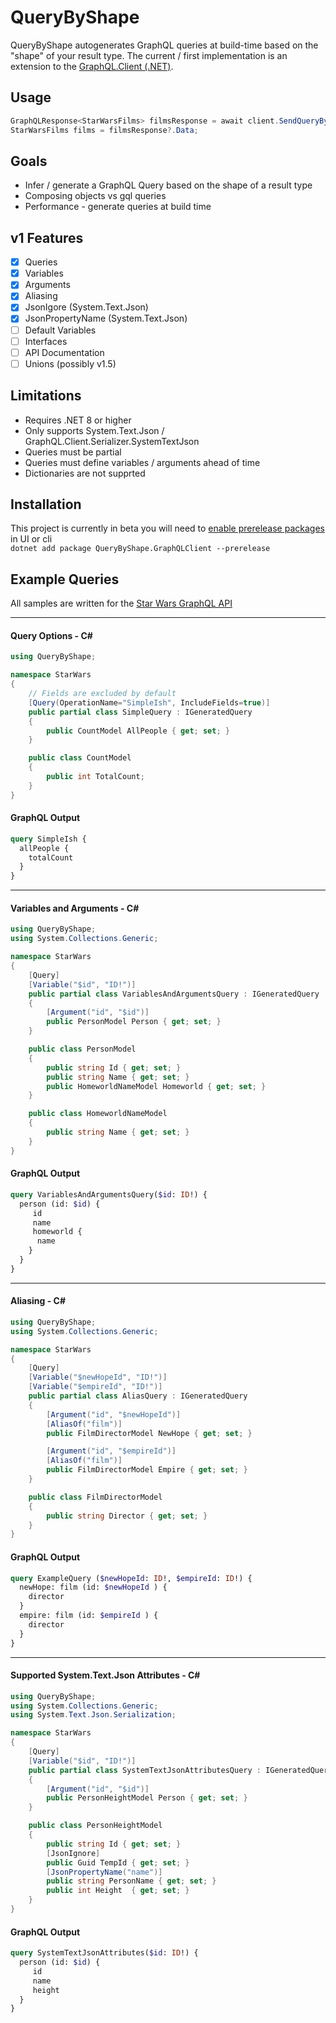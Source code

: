 # QueryByShape
QueryByShape autogenerates GraphQL queries at build-time based on the "shape" of your result type.  The current / first implementation is an extension to the [GraphQL.Client (.NET)](https://github.com/graphql-dotnet/graphql-client). 

## Usage
``` C#
GraphQLResponse<StarWarsFilms> filmsResponse = await client.SendQueryByAsync<StarWarsFilms>(variables);
StarWarsFilms films = filmsResponse?.Data;
```

## Goals
- Infer / generate a GraphQL Query based on the shape of a result type
- Composing objects vs gql queries 
- Performance - generate queries at build time

## v1 Features
- [x] Queries
- [x] Variables
- [x] Arguments
- [x] Aliasing
- [x] JsonIgore (System.Text.Json)
- [x] JsonPropertyName (System.Text.Json)
- [ ] Default Variables
- [ ] Interfaces
- [ ] API Documentation
- [ ] Unions (possibly v1.5)

## Limitations
- Requires .NET 8 or higher
- Only supports System.Text.Json / GraphQL.Client.Serializer.SystemTextJson
- Queries must be partial
- Queries must define variables / arguments ahead of time
- Dictionaries are not supprted

## Installation
This project is currently in beta you will need to [enable prerelease packages](https://learn.microsoft.com/en-us/nuget/create-packages/prerelease-packages) in UI or cli    
`dotnet add package QueryByShape.GraphQLClient --prerelease `  


## Example Queries
All samples are written for the [Star Wars GraphQL API](https://studio.apollographql.com/public/star-wars-swapi)

---
#### Query Options - C#
``` C#
using QueryByShape;

namespace StarWars
{
    // Fields are excluded by default
    [Query(OperationName="SimpleIsh", IncludeFields=true)]
    public partial class SimpleQuery : IGeneratedQuery
    {
        public CountModel AllPeople { get; set; }
    }

    public class CountModel
    {
        public int TotalCount; 
    }
}
```

#### GraphQL Output

``` GraphQL
query SimpleIsh {
  allPeople {
    totalCount
  }
}
```
---
#### Variables and Arguments - C#
``` C# 
using QueryByShape;
using System.Collections.Generic;

namespace StarWars
{
    [Query]
    [Variable("$id", "ID!")]
    public partial class VariablesAndArgumentsQuery : IGeneratedQuery
    {
        [Argument("id", "$id")]
        public PersonModel Person { get; set; }
    }

    public class PersonModel
    {
        public string Id { get; set; }
        public string Name { get; set; }
        public HomeworldNameModel Homeworld { get; set; }
    }

    public class HomeworldNameModel
    {
        public string Name { get; set; }
    }
}
```
#### GraphQL Output </td>
``` GraphQL
query VariablesAndArgumentsQuery($id: ID!) {
  person (id: $id) {
     id
     name
     homeworld {
      name
    } 
  }
}
```
---
#### Aliasing - C#
``` C# 
using QueryByShape;
using System.Collections.Generic;

namespace StarWars
{
    [Query]
    [Variable("$newHopeId", "ID!")]
    [Variable("$empireId", "ID!")]
    public partial class AliasQuery : IGeneratedQuery
    {
        [Argument("id", "$newHopeId")]
        [AliasOf("film")]
        public FilmDirectorModel NewHope { get; set; }

        [Argument("id", "$empireId")]
        [AliasOf("film")]
        public FilmDirectorModel Empire { get; set; }
    }

    public class FilmDirectorModel
    {
        public string Director { get; set; }
    }
}
```
#### GraphQL Output
``` GraphQL
query ExampleQuery ($newHopeId: ID!, $empireId: ID!) {
  newHope: film (id: $newHopeId ) {
    director
  }
  empire: film (id: $empireId ) {
    director
  }
}

```
---
#### Supported System.Text.Json Attributes - C#
``` C# 
using QueryByShape;
using System.Collections.Generic;
using System.Text.Json.Serialization;

namespace StarWars
{
    [Query]
    [Variable("$id", "ID!")]
    public partial class SystemTextJsonAttributesQuery : IGeneratedQuery
    {
        [Argument("id", "$id")]
        public PersonHeightModel Person { get; set; }
    }

    public class PersonHeightModel
    {
        public string Id { get; set; }
        [JsonIgnore]
        public Guid TempId { get; set; }
        [JsonPropertyName("name")]
        public string PersonName { get; set; }
        public int Height  { get; set; }
    }
}
```
#### GraphQL Output </td>
``` GraphQL
query SystemTextJsonAttributes($id: ID!) {
  person (id: $id) {
     id
     name 
     height
  }
}

```
